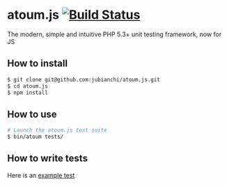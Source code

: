 # atoum.js [![Build Status](https://travis-ci.org/jubianchi/atoum.js.png?branch=master)](https://travis-ci.org/jubianchi/atoum.js)

The modern, simple and intuitive PHP 5.3+ unit testing framework, now for JS

## How to install

```sh
$ git clone git@github.com:jubianchi/atoum.js.git
$ cd atoum.js
$ npm install
```

## How to use

```sh
# Launch the atoum.js test suite
$ bin/atoum tests/
```

## How to write tests

Here is an [example test](https://github.com/jubianchi/atoum.js/blob/master/tests/asserters/error.js)
